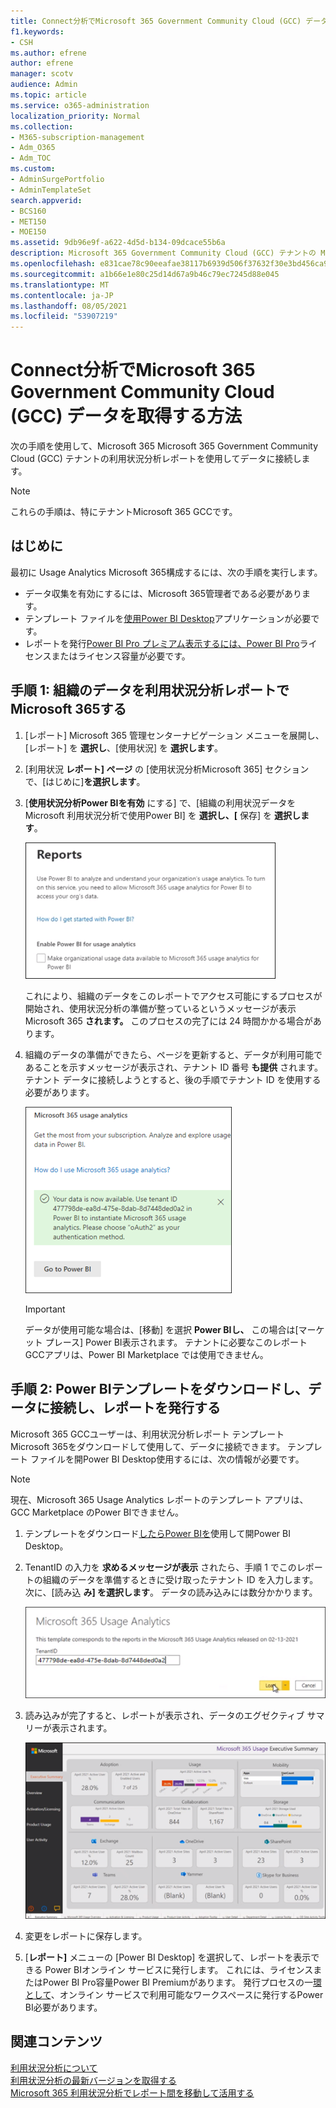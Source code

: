 ```yaml
---
title: Connect分析でMicrosoft 365 Government Community Cloud (GCC) データを取得する方法
f1.keywords:
- CSH
ms.author: efrene
author: efrene
manager: scotv
audience: Admin
ms.topic: article
ms.service: o365-administration
localization_priority: Normal
ms.collection:
- M365-subscription-management
- Adm_O365
- Adm_TOC
ms.custom:
- AdminSurgePortfolio
- AdminTemplateSet
search.appverid:
- BCS160
- MET150
- MOE150
ms.assetid: 9db96e9f-a622-4d5d-b134-09dcace55b6a
description: Microsoft 365 Government Community Cloud (GCC) テナントの Microsoft 365 Usage Analytics テンプレート アプリを使用してデータに接続するPower BI。
ms.openlocfilehash: e831cae78c90eeafae38117b6939d506f37632f30e3bd456ca9242b9d81c402c
ms.sourcegitcommit: a1b66e1e80c25d14d67a9b46c79ec7245d88e045
ms.translationtype: MT
ms.contentlocale: ja-JP
ms.lasthandoff: 08/05/2021
ms.locfileid: "53907219"
---
```

# <a name="connect-to-microsoft-365-government-community-cloud-gcc-data-with-usage-analytics"></a>Connect分析でMicrosoft 365 Government Community Cloud (GCC) データを取得する方法

次の手順を使用して、Microsoft 365 Microsoft 365 Government Community Cloud (GCC) テナントの利用状況分析レポートを使用してデータに接続します。 

> [!NOTE]
> これらの手順は、特にテナントMicrosoft 365 GCCです。 

## <a name="before-you-begin"></a>はじめに

最初に Usage Analytics Microsoft 365構成するには、次の手順を実行します。 

- データ収集を有効にするには、Microsoft 365管理者である必要があります。 
- テンプレート ファイルを[使用Power BI Desktop](https://powerbi.microsoft.com/en-us/desktop/)アプリケーションが必要です。 
- レポートを発行[Power BI Pro プレミアム表示するには、Power BI Pro](https://go.microsoft.com/fwlink/p/?linkid=845347)ライセンスまたはライセンス容量が必要です。 

## <a name="step-1-make-you-organizations-data-available-for-the-microsoft-365-usage-analytics-report"></a>手順 1: 組織のデータを利用状況分析レポートでMicrosoft 365する

1. [レポート] Microsoft 365 管理センターナビゲーション メニューを展開し、[レポート] を **選択し**、[使用状況] を **選択します**。 
2. [利用状況 **レポート] ページ** の [使用状況分析Microsoft 365] セクションで、[はじめに]**を選択します**。 
3. [**使用状況分析Power BIを有効** にする] で、[組織の利用状況データを Microsoft 利用状況分析で使用Power BI] を **選択し、[** 保存] を **選択します**。

    ![テナント データを使用可能にする](../../media/usage-analytics/make-data-available.png) 



    これにより、組織のデータをこのレポートでアクセス可能にするプロセスが開始され、使用状況分析の準備が整っているというメッセージが表示Microsoft 365 **されます。** このプロセスの完了には 24 時間かかる場合があります。 

4. 組織のデータの準備ができたら、ページを更新すると、データが利用可能であることを示すメッセージが表示され、テナント ID 番号 **も提供** されます。 テナント データに接続しようとすると、後の手順でテナント ID を使用する必要があります。 
 
    ![テナント ID](../../media/usage-analytics/tenant-id-gcc.png) 
 
    > [!IMPORTANT]
    > データが使用可能な場合は、[移動] を選択 **Power BIし、** この場合は[マーケット プレース] Power BI表示されます。  テナントに必要なこのレポートGCCアプリは、Power BI Marketplace では使用できません。  


## <a name="step-2-download-the-power-bi-template-connect-to-your-data-and-publish-the-report"></a>手順 2: Power BIテンプレートをダウンロードし、データに接続し、レポートを発行する

Microsoft 365 GCCユーザーは、利用状況分析レポート テンプレート Microsoft 365をダウンロードして使用して、データに接続できます。 テンプレート ファイルを開Power BI Desktop使用するには、次の情報が必要です。 

 > [!NOTE]
 > 現在、Microsoft 365 Usage Analytics レポートのテンプレート アプリは、GCC Marketplace のPower BIできません。  

1. テンプレートをダウンロード[したらPower BIを](https://download.microsoft.com/download/7/8/2/782ba8a7-8d89-4958-a315-dab04c3b620c/Microsoft%20365%20Usage%20Analytics.pbit)使用して開Power BI Desktop。 
2. TenantID の入力を **求めるメッセージが表示** されたら、手順 1 でこのレポートの組織のデータを準備するときに受け取ったテナント ID を入力します。 次に、[読み込 **み] を選択します**。 データの読み込みには数分かかります。 

    ![テナント ID の入力](../../media/usage-analytics/add-tenant-id.png) 



3. 読み込みが完了すると、レポートが表示され、データのエグゼクティブ サマリーが表示されます。 

    ![概要](../../media/usage-analytics/exec-summary.png) 
 

4. 変更をレポートに保存します。 
5. [**レポート]** メニューの [Power BI Desktop] を選択して、レポートを表示できる Power BIオンライン サービスに発行します。 これには、ライセンスまたはPower BI Pro容量Power BI Premiumがあります。 発行プロセスの一[環として](/power-bi/create-reports/desktop-upload-desktop-files#to-publish-a-power-bi-desktop-dataset-and-reports)、オンライン サービスで利用可能なワークスペースに発行するPower BI必要があります。

## <a name="related-content"></a>関連コンテンツ

[利用状況分析について](usage-analytics.md) </br>
[利用状況分析の最新バージョンを取得する](get-the-latest-version-of-usage-analytics.md) </br>
[Microsoft 365 利用状況分析でレポート間を移動して活用する](navigate-and-utilize-reports.md) </br>